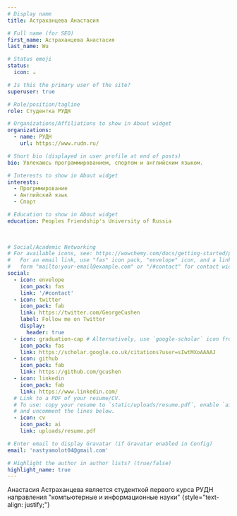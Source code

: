 ```yaml
---
# Display name
title: Астраханцева Анастасия

# Full name (for SEO)
first_name: Астраханцева Анастасия
last_name: Wu

# Status emoji
status:
  icon: ☕️

# Is this the primary user of the site?
superuser: true

# Role/position/tagline
role: Студентка РУДН

# Organizations/Affiliations to show in About widget
organizations:
  - name: РУДН 
    url: https://www.rudn.ru/

# Short bio (displayed in user profile at end of posts)
bio: Увлекаюсь программированием, спортом и английским языком.

# Interests to show in About widget
interests:
  - Прогрммирование
  - Английский язык
  - Спорт

# Education to show in About widget
education: Peoples Friendship's University of Russia
  
    

# Social/Academic Networking
# For available icons, see: https://wowchemy.com/docs/getting-started/page-builder/#icons
#   For an email link, use "fas" icon pack, "envelope" icon, and a link in the
#   form "mailto:your-email@example.com" or "/#contact" for contact widget.
social:
  - icon: envelope
    icon_pack: fas
    link: '/#contact'
  - icon: twitter
    icon_pack: fab
    link: https://twitter.com/GeorgeCushen
    label: Follow me on Twitter
    display:
      header: true
  - icon: graduation-cap # Alternatively, use `google-scholar` icon from `ai` icon pack
    icon_pack: fas
    link: https://scholar.google.co.uk/citations?user=sIwtMXoAAAAJ
  - icon: github
    icon_pack: fab
    link: https://github.com/gcushen
  - icon: linkedin
    icon_pack: fab
    link: https://www.linkedin.com/
  # Link to a PDF of your resume/CV.
  # To use: copy your resume to `static/uploads/resume.pdf`, enable `ai` icons in `params.yaml`,
  # and uncomment the lines below.
  - icon: cv
    icon_pack: ai
    link: uploads/resume.pdf

# Enter email to display Gravatar (if Gravatar enabled in Config)
email: 'nastyamolot04@gmail.com'

# Highlight the author in author lists? (true/false)
highlight_name: true
---
```


Анастасия Астраханцева является студенткой первого курса РУДН направления "компьютерные и информационные науки"
{style="text-align: justify;"}
